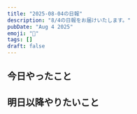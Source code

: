 ```yaml
---
title: "2025-08-04の日報"
description: "8/4の日報をお届けいたします。"
pubDate: "Aug 4 2025"
emoji: "🦊"
tags: []
draft: false
---
```


## 今日やったこと

## 明日以降やりたいこと
